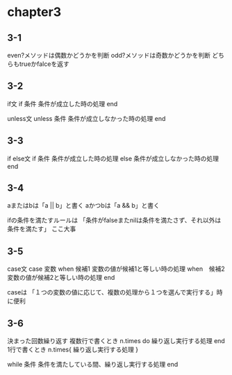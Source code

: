 # chapter3
## 3-1
even?メソッドは偶数かどうかを判断
odd?メソッドは奇数かどうかを判断
どちらもtrueかfalceを返す
## 3-2
if文
if 条件
  条件が成立した時の処理
end

unless文
unless 条件
  条件が成立しなかった時の処理
end
## 3-3
if else文
if 条件
  条件が成立した時の処理
else
  条件が成立しなかった時の処理
end
## 3-4
aまたはbは「a || b」と書く
aかつbは「a && b」と書く

ifの条件を満たすルールは
「条件がfalseまたnilは条件を満たさず、それ以外は条件を満たす」
ここ大事
## 3-5
case文
case 変数
when 候補1
  変数の値が候補1と等しい時の処理
when　候補2
  変数の値が候補2と等しい時の処理
end

caseは
「１つの変数の値に応じて、複数の処理から１つを選んで実行する」時に便利
## 3-6
決まった回数繰り返す
複数行で書くとき
n.times do
  繰り返し実行する処理
end
1行で書くとき
n.times{ 繰り返し実行する処理 }

while 条件
  条件を満たしている間、繰り返し実行する処理
end
